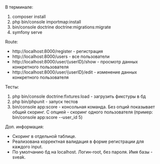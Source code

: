 В терминале:
1. composer install
2. php bin/console importmap:install
3. bin/console doctrine doctrine:migrations:migrate
4. symfony serve

Route:
- http://localhost:8000/register - регистрация
- http://localhost:8000/users - все пользователи
- http://localhost:8000/user/{userID}/show - просмотр данных конкретного пользователя
- http://localhost:8000/user/{userID}/edit - изменение данных конкретного пользователя

Тесты:
1. php bin/console doctrine:fixtures:load - загрузить фикстуры в бд
2. php bin/phpunit - запуск тестов
3. bin/console app:score - консольная команда. Без опций показывает общий скоринг. С опцией - скоринг одного пользователя (пример: bin/console app:score --user_id 5)


Доп. информация:
- Скоринг в отдельной таблице.
- Реализована корректная валидация в форме регистрации для каждого input.
- По умолчанию бд на localhost. Логин-root, без пароля. Имя базы - sveak.

